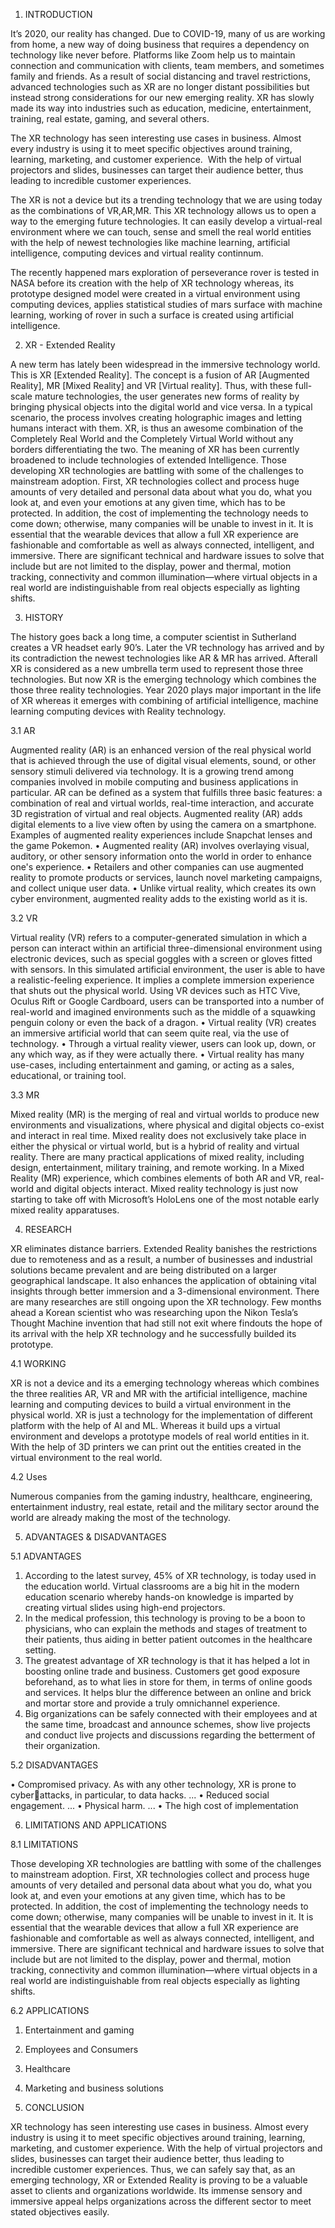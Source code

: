 1. INTRODUCTION



It’s 2020, our reality has changed. Due to  COVID-19, many of us are working from home, a new way of doing business that requires a dependency on technology like never before. Platforms like Zoom help us to maintain connection and communication with clients, team members, and sometimes family and friends. As a result of social distancing and travel restrictions, advanced technologies such as XR are no longer distant possibilities but instead strong considerations for our new emerging reality. XR has slowly made its way into industries such as education, medicine, entertainment, training, real estate, gaming, and several others. 

The XR technology has seen interesting use cases in business. Almost every industry is using it to meet specific objectives around training, learning, marketing, and customer experience.  With the help of virtual projectors and slides, businesses can target their audience better, thus leading to incredible customer experiences.

The XR is not a device but its a trending technology that we are using today as the combinations of VR,AR,MR. This XR technology allows us to open a way to the emerging future technologies. It can easily develop a virtual-real environment where we can touch, sense and smell the real world entities with the help of newest technologies like machine learning, artificial intelligence, computing devices and  virtual reality continnum.

The recently happened mars exploration of perseverance rover is tested in NASA before its creation with the help of XR technology whereas, its prototype designed model were created in a virtual environment using computing devices, applies statistical studies of mars surface with machine learning, working of rover in such a surface is created using artificial intelligence.


2. XR - Extended Reality


A new term has lately been widespread in the immersive technology world.
This is XR [Extended Reality]. The concept is a fusion of AR [Augmented 
Reality], MR [Mixed Reality] and VR [Virtual reality]. Thus, with these full-scale 
mature technologies, the user generates new forms of reality by bringing physical 
objects into the digital world and vice versa.
In a typical scenario, the process involves creating holographic images and 
letting humans interact with them. XR, is thus an awesome combination of the 
Completely Real World and the Completely Virtual World without any borders 
differentiating the two. The meaning of XR has been currently broadened to 
include technologies of extended Intelligence.
Those developing XR technologies are battling with some of the challenges to 
mainstream adoption. First, XR technologies collect and process huge amounts of 
very detailed and personal data about what you do, what you look at, and even 
your emotions at any given time, which has to be protected.
In addition, the cost of implementing the technology needs to come down; 
otherwise, many companies will be unable to invest in it. It is essential that the 
wearable devices that allow a full XR experience are fashionable and comfortable 
as well as always connected, intelligent, and immersive. There are significant 
technical and hardware issues to solve that include but are not limited to the 
display, power and thermal, motion tracking, connectivity and common 
illumination—where virtual objects in a real world are indistinguishable from real 
objects especially as lighting shifts.


3. HISTORY


The history goes back a long time, a computer scientist in Sutherland creates a 
VR headset early 90’s. Later the VR technology has arrived and by its 
contradiction the newest technologies like AR & MR has arrived. Afterall XR is 
considered as a new umbrella term used to represent those three technologies. But 
now XR is the emerging technology which combines the those three reality 
technologies. Year 2020 plays major important in the life of XR whereas it 
emerges with combining of artificial intelligence, machine learning computing 
devices with Reality technology.


3.1 AR


Augmented reality (AR) is an enhanced version of the real physical world that 
is achieved through the use of digital visual elements, sound, or other sensory 
stimuli delivered via technology. It is a growing trend among companies involved 
in mobile computing and business applications in particular. AR can be defined as 
a system that fulfills three basic features: a combination of real and virtual worlds, 
real-time interaction, and accurate 3D registration of virtual and real objects.
Augmented reality (AR) adds digital elements to a live view often by using the 
camera on a smartphone. Examples of augmented reality experiences include 
Snapchat lenses and the game Pokemon. 
• Augmented reality (AR) involves overlaying visual, auditory, or other 
sensory information onto the world in order to enhance one's experience.
• Retailers and other companies can use augmented reality to promote 
products or services, launch novel marketing campaigns, and collect 
unique user data.
• Unlike virtual reality, which creates its own cyber environment, 
augmented reality adds to the existing world as it is.


3.2 VR


Virtual reality (VR) refers to a computer-generated simulation in which a 
person can interact within an artificial three-dimensional environment using 
electronic devices, such as special goggles with a screen or gloves fitted with 
sensors. In this simulated artificial environment, the user is able to have a 
realistic-feeling experience. It implies a complete immersion experience that 
shuts out the physical world. Using VR devices such as HTC Vive, Oculus Rift 
or Google Cardboard, users can be transported into a number of real-world and 
imagined environments such as the middle of a squawking penguin colony or 
even the back of a dragon.
• Virtual reality (VR) creates an immersive artificial world that can seem 
quite real, via the use of technology.
• Through a virtual reality viewer, users can look up, down, or any which 
way, as if they were actually there.
• Virtual reality has many use-cases, including entertainment and gaming, 
or acting as a sales, educational, or training tool.


3.3 MR


Mixed reality (MR) is the merging of real and virtual worlds to produce new 
environments and visualizations, where physical and digital objects co-exist and 
interact in real time. Mixed reality does not exclusively take place in either the 
physical or virtual world, but is a hybrid of reality and virtual reality. There are 
many practical applications of mixed reality, including design, entertainment, 
military training, and remote working.
In a Mixed Reality (MR) experience, which combines elements of both AR 
and VR, real-world and digital objects interact. Mixed reality technology is just 
now starting to take off with Microsoft’s HoloLens one of the most notable early 
mixed reality apparatuses.


4. RESEARCH


XR eliminates distance barriers. Extended Reality banishes the 
restrictions due to remoteness and as a result, a number of businesses and 
industrial solutions became prevalent and are being distributed on a larger 
geographical landscape. It also enhances the application of obtaining vital 
insights through better immersion and a 3-dimensional environment.
There are many researches are still ongoing upon the XR technology. 
Few months ahead a Korean scientist who was researching upon the Nikon 
Tesla’s Thought Machine invention that had still not exit where findouts the 
hope of its arrival with the help XR technology and he successfully builded its 
prototype.


4.1 WORKING


XR is not a device and its a emerging technology whereas which combines the 
three realities AR, VR and MR with the artificial intelligence, machine learning 
and computing devices to build a virtual environment in the physical world.
XR is just a technology for the implementation of different platform with the 
help of AI and ML. Whereas it build ups a virtual environment and develops a 
prototype models of real world entities in it. With the help of 3D printers we can 
print out the entities created in the virtual environment to the real world.


4.2 Uses


Numerous companies from the gaming industry, healthcare, 
engineering, entertainment industry, real estate, retail and the military sector 
around the world are already making the most of the technology.


5. ADVANTAGES & DISADVANTAGES


5.1 ADVANTAGES


1. According to the latest survey, 45% of XR technology, is today used in the 
education world. Virtual classrooms are a big hit in the modern education scenario whereby 
hands-on knowledge is imparted by creating virtual slides using high-end projectors.
2. In the medical profession, this technology is proving to be a boon to physicians, 
who can explain the methods and stages of treatment to their patients, thus aiding in better 
patient outcomes in the healthcare setting.
3. The greatest advantage of XR technology is that it has helped a lot in boosting 
online trade and business. Customers get good exposure beforehand, as to what lies in store 
for them, in terms of online goods and services. It helps blur the difference between an online 
and brick and mortar store and provide a truly omnichannel experience.
4. Big organizations can be safely connected with their employees and at the same 
time, broadcast and announce schemes, show live projects and conduct live projects and 
discussions regarding the betterment of their organization.


5.2 DISADVANTAGES


• Compromised privacy. As with any other technology, XR is prone to cyberattacks, in particular, to data hacks. ...
• Reduced social engagement. ...
• Physical harm. ...
• The high cost of implementation


6. LIMITATIONS AND APPLICATIONS


8.1 LIMITATIONS


Those developing XR technologies are battling with some of the challenges to 
mainstream adoption. First, XR technologies collect and process huge amounts of very 
detailed and personal data about what you do, what you look at, and even your 
emotions at any given time, which has to be protected.
In addition, the cost of implementing the technology needs to come down; 
otherwise, many companies will be unable to invest in it. It is essential that the 
wearable devices that allow a full XR experience are fashionable and comfortable as 
well as always connected, intelligent, and immersive. There are significant technical 
and hardware issues to solve that include but are not limited to the display, power and 
thermal, motion tracking, connectivity and common illumination—where virtual 
objects in a real world are indistinguishable from real objects especially as lighting 
shifts.


6.2 APPLICATIONS


1. Entertainment and gaming
2. Employees and Consumers
3. Healthcare
4. Marketing and business solutions




7. CONCLUSION


XR technology has seen interesting use cases in business. Almost every industry 
is using it to meet specific objectives around training, learning, marketing, and 
customer experience. With the help of virtual projectors and slides, businesses can 
target their audience better, thus leading to incredible customer experiences. Thus, we 
can safely say that, as an emerging technology, XR or Extended Reality is proving to be 
a valuable asset to clients and organizations worldwide. Its immense sensory and 
immersive appeal helps organizations across the different sector to meet stated 
objectives easily.
